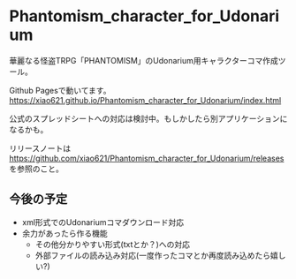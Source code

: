# Phantomism_character_for_Udonarium

華麗なる怪盗TRPG「PHANTOMISM」のUdonarium用キャラクターコマ作成ツール。

Github Pagesで動いてます。https://xiao621.github.io/Phantomism_character_for_Udonarium/index.html

公式のスプレッドシートへの対応は検討中。もしかしたら別アプリケーションになるかも。

リリースノートは https://github.com/xiao621/Phantomism_character_for_Udonarium/releases を参照のこと。

## 今後の予定
- xml形式でのUdonariumコマダウンロード対応
- 余力があったら作る機能
  - その他分かりやすい形式(txtとか？)への対応
  - 外部ファイルの読み込み対応(一度作ったコマとか再度読み込めたら嬉しい?)
  
